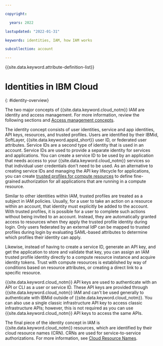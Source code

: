 ```yaml
---

copyright:

  years: 2022

lastupdated: "2022-01-31"

keywords: identities, IAM, how IAM works

subcollection: account

---
```


{{site.data.keyword.attribute-definition-list}}


# Identities in IBM Cloud
{: #identity-overview}

The two major concepts of {{site.data.keyword.cloud_notm}} IAM are identity and access management. For more information, review the following sections and [Access management concepts](/docs/account?topic=account-access-management-overview&interface=ui).

The identity concept consists of user identities, service and app identities, API keys, resources, and trusted profiles. Users are identified by their IBMid, SoftLayer, {{site.data.keyword.appid_short}} user ID, or federated user attributes. Service IDs are a second type of identity that is used in an account. Service IDs are used to provide a separate identity for services and applications. You can create a service ID to be used by an application that needs access to your {{site.data.keyword.cloud_notm}} services so that individual user credentials don't need to be used. As an alternative to creating service IDs and managing the API key lifecycle for applications, you can create [trusted profiles for compute resources](https://test.cloud.ibm.com/docs/account?topic=account-iamoverview#trusted-profiles-feature-resources) to define fine-grained authorization for all applications that are running in a compute resource.

Similar to other identities within IAM, trusted profiles are treated as a subject in IAM policies. Usually, for a user to take an action on a resource within an account, that identity must explicitly be added to the account. With trusted profiles, it is possible for a user to complete such actions without being invited to an account. Instead, they are automatically granted access to resources when they apply the trusted profile identity during login. Only users federated by an external IdP can be mapped to trusted profiles during login by evaluating SAML-based attributes to determine which profiles their identity can apply. 

Likewise, instead of having to create a service ID, generate an API key, and get the application to store and validate that key, you can assign an IAM trusted profile identity directly to a compute resource instance and acquire identity tokens. Trust with compute resources is established by way of conditions based on resource attributes, or creating a direct link to a specific resource.

{{site.data.keyword.cloud_notm}} API keys are used to authenticate with an API or CLI as a user or service ID. These API keys are provided through {{site.data.keyword.cloud_notm}} IAM and can't be used generally to authenticate with IBMid outside of {{site.data.keyword.cloud_notm}}. You can also use a single classic infrastructure API key to access classic infrastructure APIs; however, this is not required as you can use {{site.data.keyword.cloud_notm}} API keys to access the same APIs.

The final piece of the identity concept in IAM is {{site.data.keyword.cloud_notm}} resources, which are identified by their cloud resource names (CRN). CRNs are used for service-to-service authorizations. For more information, see [Cloud Resource Names](/docs/account?topic=account-crn).